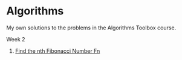 # Algorithms
My own solutions to the problems in the Algorithms Toolbox course.

Week 2
1. [Find the nth Fibonacci Number Fn](Fibonacci/FibMine.py)

